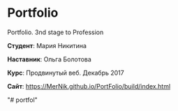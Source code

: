 # Portfolio
Portfolio. 3nd stage to Profession

**Студент**: Мария Никитина

**Наставник**: Ольга Болотова

**Курс**: Продвинутый веб. Декабрь 2017

**Сайт**: https://MerNik.github.io/PortFolio/build/index.html


"# portfol" 
